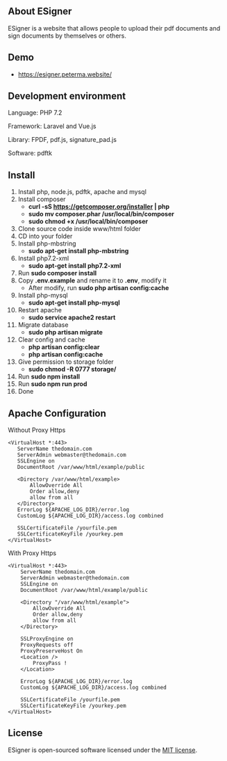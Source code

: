 ## About ESigner

ESigner is a website that allows people to upload their pdf documents and sign documents by themselves or others.

## Demo
- https://esigner.peterma.website/

## Development environment

Language: PHP 7.2

Framework: Laravel and Vue.js

Library: FPDF, pdf.js, signature_pad.js

Software: pdftk

## Install

1. Install php, node.js, pdftk, apache and mysql
2. Install composer
    * <strong>curl -sS https://getcomposer.org/installer | php</strong>
    * <strong>sudo mv composer.phar /usr/local/bin/composer</strong>
    * <strong>sudo chmod +x /usr/local/bin/composer</strong>
3. Clone source code inside www/html folder
4. CD into your folder
5. Install php-mbstring
    * <strong>sudo apt-get install php-mbstring</strong>
6. Install php7.2-xml
    * <strong>sudo apt-get install php7.2-xml</strong>
7. Run <strong>sudo composer install</strong>
8. Copy <strong>.env.example</strong> and rename it to <strong>.env</strong>, modify it
    * After modify, run <strong>sudo php artisan config:cache</strong>
9. Install php-mysql
    * <strong>sudo apt-get install php-mysql</strong>
10. Restart apache
    * <strong>sudo service apache2 restart</strong>
11. Migrate database
    * <strong>sudo php artisan migrate</strong>
12. Clear config and cache
    * <strong>php artisan config:clear</strong>
    * <strong>php artisan config:cache</strong>
13. Give permission to storage folder
    * <strong>sudo chmod -R 0777 storage/</strong>
14. Run <strong>sudo npm install</strong>
15. Run <strong>sudo npm run prod</strong>
16. Done

## Apache Configuration
Without Proxy Https
```
<VirtualHost *:443>
   ServerName thedomain.com
   ServerAdmin webmaster@thedomain.com
   SSLEngine on
   DocumentRoot /var/www/html/example/public

   <Directory /var/www/html/example>
       AllowOverride All
       Order allow,deny
       allow from all
   </Directory>
   ErrorLog ${APACHE_LOG_DIR}/error.log
   CustomLog ${APACHE_LOG_DIR}/access.log combined
   
   SSLCertificateFile /yourfile.pem
   SSLCertificateKeyFile /yourkey.pem
</VirtualHost>
```

With Proxy Https
```
<VirtualHost *:443>
	ServerName thedomain.com
	ServerAdmin webmaster@thedomain.com
	SSLEngine on
	DocumentRoot /var/www/html/example/public
    
    <Directory "/var/www/html/example">
        AllowOverride All
        Order allow,deny
        allow from all
	</Directory>
    
    SSLProxyEngine on
	ProxyRequests off
    ProxyPreserveHost On
    <Location />
    	ProxyPass !
    </Location>

	ErrorLog ${APACHE_LOG_DIR}/error.log
    CustomLog ${APACHE_LOG_DIR}/access.log combined
	
    SSLCertificateFile /yourfile.pem
    SSLCertificateKeyFile /yourkey.pem
</VirtualHost>
```

## License

ESigner is open-sourced software licensed under the [MIT license](https://opensource.org/licenses/MIT).
